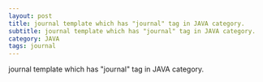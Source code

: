 ```yaml
---
layout: post
title: journal template which has "journal" tag in JAVA category.
subtitle: journal template which has "journal" tag in JAVA category.
category: JAVA
tags: journal
---
```


journal template which has "journal" tag in JAVA category.